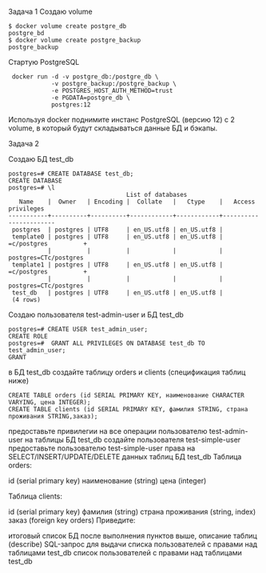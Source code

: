 Задача 1
Создаю volume

    $ docker volume create postgre_db
    postgre_bd
    $ docker volume create postgre_backup
    postgre_backup
    
Стартую PostgreSQL
    
     docker run -d -v postgre_db:/postgre_db \
                -v postgre_backup:/postgre_backup \
                -e POSTGRES_HOST_AUTH_METHOD=trust 
                -e PGDATA=postgre_db \
                postgres:12

Используя docker поднимите инстанс PostgreSQL (версию 12) c 2 volume, в который будут складываться данные БД и бэкапы.

Задача 2

Создаю БД test_db

    postgres=# CREATE DATABASE test_db;
    CREATE DATABASE
    postgres=# \l
                                     List of databases
       Name    |  Owner   | Encoding |  Collate   |   Ctype    |   Access privileges   
    -----------+----------+----------+------------+------------+-----------------------
     postgres  | postgres | UTF8     | en_US.utf8 | en_US.utf8 | 
     template0 | postgres | UTF8     | en_US.utf8 | en_US.utf8 | =c/postgres          +
               |          |          |            |            | postgres=CTc/postgres
     template1 | postgres | UTF8     | en_US.utf8 | en_US.utf8 | =c/postgres          +
               |          |          |            |            | postgres=CTc/postgres
     test_db   | postgres | UTF8     | en_US.utf8 | en_US.utf8 | 
     (4 rows)
     
Создаю пользователя test-admin-user и БД test_db

    postgres=# CREATE USER test_admin_user;
    CREATE ROLE
    postgres=#  GRANT ALL PRIVILEGES ON DATABASE test_db TO test_admin_user;
    GRANT

в БД test_db создайте таблицу orders и clients (спeцификация таблиц ниже)

    CREATE TABLE orders (id SERIAL PRIMARY KEY, наименование CHARACTER VARYING, цена INTEGER);
    CREATE TABLE clients (id SERIAL PRIMARY KEY, фамилия STRING, страна проживания STRING,заказ);

предоставьте привилегии на все операции пользователю test-admin-user на таблицы БД test_db
создайте пользователя test-simple-user
предоставьте пользователю test-simple-user права на SELECT/INSERT/UPDATE/DELETE данных таблиц БД test_db
Таблица orders:

id (serial primary key)
наименование (string)
цена (integer)

Таблица clients:

id (serial primary key)
фамилия (string)
страна проживания (string, index)
заказ (foreign key orders)
Приведите:

итоговый список БД после выполнения пунктов выше,
описание таблиц (describe)
SQL-запрос для выдачи списка пользователей с правами над таблицами test_db
список пользователей с правами над таблицами test_db
